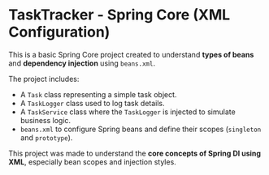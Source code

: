 # TaskTracker - Spring Core (XML Configuration)

This is a basic Spring Core project created to understand **types of beans** and **dependency injection** using `beans.xml`.

The project includes:
- A `Task` class representing a simple task object.
- A `TaskLogger` class used to log task details.
- A `TaskService` class where the `TaskLogger` is injected to simulate business logic.
- `beans.xml` to configure Spring beans and define their scopes (`singleton` and `prototype`).

This project was made to understand the **core concepts of Spring DI using XML**, especially bean scopes and injection styles.
